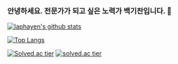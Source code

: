 ### 안녕하세요. 전문가가 되고 싶은 노력가 백기찬입니다. 👋

[![laphayen's github stats](https://github-readme-stats.vercel.app/api?username=laphayen)](https://github.com/laphayen/github-readme-stats)

[![Top Langs](https://github-readme-stats.vercel.app/api/top-langs/?username=laphayen)](https://github.com/laphayen/github-readme-stats)

[![Solved.ac tier](http://mazassumnida.wtf/api/generate_badge?boj={laphayen})](https://solved.ac/{laphayen})
[![solved.ac tier](http://mazassumnida.wtf/api/v2/generate_badge?boj={userid})](https://solved.ac/{laphayen})

<!--
**laphayen/laphayen** is a ✨ _special_ ✨ repository because its `README.md` (this file) appears on your GitHub profile.

Here are some ideas to get you started:

- 🔭 I’m currently working on ...
- 🌱 I’m currently learning ...
- 👯 I’m looking to collaborate on ...
- 🤔 I’m looking for help with ...
- 💬 Ask me about ...
- 📫 How to reach me: ...
- 😄 Pronouns: ...
- ⚡ Fun fact: ...
-->
